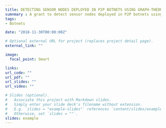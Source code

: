```yaml
---
title: DETECTING SENSOR NODES DEPLOYED IN P2P BOTNETS USING GRAPH-THEORETIC APPROACHES
sumnmary : A grant to detect sensor nodes deployed in P2P botnets using graph-theoretic approaches.
tags:
- Botnets

date: "2018-11-30T00:00:00Z"

# Optional external URL for project (replaces project detail page).
external_link: ""

image:
  focal_point: Smart

links:
url_code: ""
url_pdf: ""
url_slides: ""
url_video: ""

# Slides (optional).
#   Associate this project with Markdown slides.
#   Simply enter your slide deck's filename without extension.
#   E.g. `slides = "example-slides"` references `content/slides/example-slides.md`.
#   Otherwise, set `slides = ""`.
slides: example
---
```



